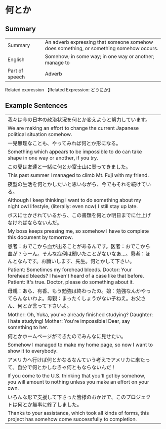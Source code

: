 # 何とか

## Summary

<table><tr>   <td>Summary<td>   <td>An adverb expressing that someone somehow does something, or something somehow occurs.</td><tr><tr>   <td>English<td>   <td>Somehow; in some way; in one way or another; manage to</td><tr><tr>   <td>Part of speech<td>   <td>Adverb</td><tr></table><tr>   <td>Related expression<td>   <td>【Related Expression: どうにか】</td><tr></table></table>

## Example Sentences

<table><tr><td>我々は今の日本の政治状況を何とか変えようと努力しています。<td><tr><tr><td>We are making an effort to change the current Japanese political situation somehow.<td><tr><tr><td>一見無理なことも、やってみれば何とか形になる。<td><tr><tr><td>Something which appears to be impossible to do can take shape in one way or another, if you try.<td><tr><tr><td>この夏は友達と一緒に何とか富士山に登ってきました。<td><tr><tr><td>This past summer I managed to climb Mt. Fuji with my friend.<td><tr><tr><td>夜型の生活を何とかしたいと思いながら、今でもそれを続けている。<td><tr><tr><td>Although I keep thinking I want to do something about my night owl lifestyle, (literally: even now) I still stay up late.<td><tr><tr><td>ボスにせかされているから、この書類を何とか明日までに仕上げなければならないんだ。<td><tr><tr><td>My boss keeps pressing me, so somehow I have to complete this document by tomorrow.<td><tr><tr><td>患者：おでこから血が出ることがあるんです。医者：おでこから血が？うーん。そんな症例は聞いたことがないなあ…。患者：ほんとなんです。お願いします、先生。何とかして下さい。<td><tr><tr><td>Patient: Sometimes my forehead bleeds. Doctor: Your forehead bleeds? I haven't heard of a case like that before. Patient: It's true. Doctor, please do something about it.<td><tr><tr><td>母親：あら、有香、もう勉強は終わったの。娘：勉強なんかやってらんないわよ。母親：まったくしょうがない子ねえ。お父さん、何とか言って下さいよ。<td><tr><tr><td>Mother: Oh, Yuka, you've already ﬁnished studying? Daughter: I hate studying! Mother: You're impossible! Dear, say something to her.<td><tr><tr><td>何とかホームページができたのでみんなに見せたい。<td><tr><tr><td>Somehow I managed to make my home page, so now I want to show it to everybody.<td><tr><tr><td>アメリカへ行けば何とかなるなんていう考えでアメリカに来たって、自分で何とかしなきゃ何ともならないんだ！<td><tr><tr><td>If you come to the U.S. thinking that you'll get by somehow, you will amount to nothing unless you make an effort on your own.<td><tr><tr><td>いろんな形で支援して下さった皆様のおかげで、このプロジェクトは何とか無事に終了しました。<td><tr><tr><td>Thanks to your assistance, which took all kinds of forms, this project has somehow come successfully to completion.<td><tr></table>

